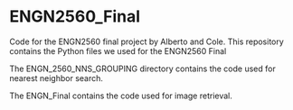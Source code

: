 # ENGN2560_Final
Code for the ENGN2560 final project by Alberto and Cole.
This repository contains the Python files we used for the ENGN2560 Final

The ENGN_2560_NNS_GROUPING directory contains the code used for nearest neighbor search.

The ENGN_Final contains the code used for image retrieval.
